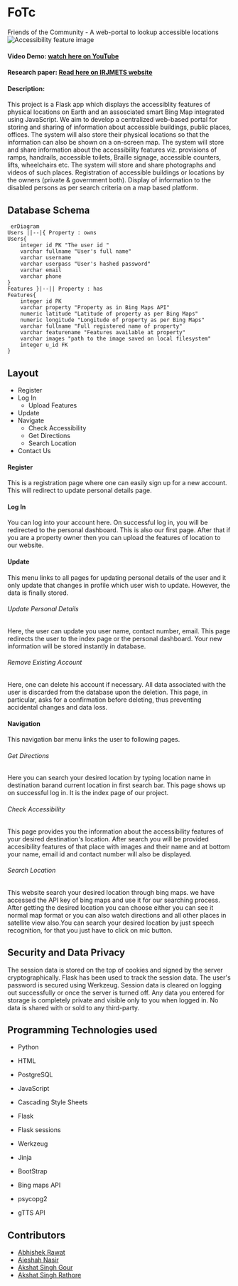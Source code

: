 # FoTc
Friends of the Community - A web-portal to lookup accessible locations
![Accessibility feature image](https://user-images.githubusercontent.com/105162599/202505969-d650c565-b919-47bb-8df2-c12982179fb9.png)
#### Video Demo: [watch here on YouTube](https://youtu.be/0eyZIVjKnn8)
#### Research paper: [Read here on IRJMETS website](https://www.irjmets.com/paperdetail.php?paperId=ad8ff81be5bdbbe0f7611f4b8bba1855&title=Web+assistance+for+physically+disabled+people&authpr=Abhishek+Rawat)
#### Description:
This project is a Flask app which displays the accessiblity features of physical locations on Earth and an assosciated smart Bing Map integrated using JavaScript. We aim to develop a centralized web-based portal for storing and sharing of information about accessible buildings, public places, offices. The system will also store their physical locations so that the information can also be shown on a on-screen map. The system will store and share information about the accessibility features viz. provisions of ramps, handrails, accessible toilets, Braille signage, accessible counters, lifts, wheelchairs etc. The system will store and share photographs and videos of such places. Registration of accessible buildings or locations by the owners (private & government both). Display of information to the disabled persons as per search criteria on a map based platform.
## Database Schema
```mermaid
 erDiagram 
Users ||--|{ Property : owns
Users{
    integer id PK "The user id "
    varchar fullname "User's full name"
    varchar username
    varchar userpass "User's hashed password"
    varchar email
    varchar phone
}
Features }|--|| Property : has
Features{
    integer id PK
    varchar property "Property as in Bing Maps API"
    numeric latitude "Latitude of property as per Bing Maps"
    numeric longitude "Longitude of property as per Bing Maps"
    varchar fullname "Full registered name of property"
    varchar featurename "Features available at property"
    varchar images "path to the image saved on local filesystem"
    integer u_id FK
}
```
## Layout
- Register
- Log In
    - Upload Features
- Update
- Navigate
    - Check Accessibility
    - Get Directions
    - Search Location
- Contact Us
#### Register
This is a registration page where one can easily sign up for a new account. This will redirect to update personal details page.
#### Log In
You can log into your account here. On successful log in, you will be redirected to the personal dashboard. This is also our first page. After that if you are a property owner then you can upload the features of location to our website.
#### Update
This menu links to all pages for updating personal details of the user and it only update that changes in profile which user wish to update. However, the data is finally stored.
###### Update Personal Details
Here, the user can update you user name, contact number, email. This page redirects the user to the index page or the personal dashboard. Your new information will be stored instantly in database.
###### Remove Existing Account
Here, one can delete his account if necessary. All data associated with the user is discarded from the database upon the deletion. This page, in particular, asks for a confirmation before deleting, thus preventing accidental changes and data loss.
#### Navigation
This navigation bar menu links the user to following pages.
###### Get Directions
Here you can search your desired location by typing location name in destination barand current location in first search bar. This page shows up on successful log in. It is the index page of our project.
###### Check Accessibility
This page provides you the information about the accessibility features of your desired destination's location. After search you will be provided accesibility features of that place with images and their name and at bottom your name, email id and contact number will also be displayed.

###### Search Location
This website search your desired location through bing maps. we have accessed the API key of bing maps and use it for our searching process. After getting the desired location you can choose either you can see it normal map format or you can also watch directions and all other places in satellite view also.You can search your desired location by just speech recognition, for that you just have to click on mic button.

## Security and Data Privacy
The session data is stored on the top of cookies and signed by the server cryptographically. Flask has been used to track the session data. The user's password is secured using Werkzeug. Session data is cleared on logging out successfully or once the server is turned off. Any data you entered for storage is completely private and visible only to you when logged in. No data is shared with or sold to any third-party.
## Programming Technologies used
- Python
- HTML
- PostgreSQL
- JavaScript
- Cascading Style Sheets

- Flask
- Flask sessions
- Werkzeug
- Jinja 
- BootStrap
- Bing maps API
- psycopg2
- gTTS API
## Contributors
- [Abhishek Rawat](https://github.com/abhishek1524)
- [Aieshah Nasir](https://github.com/aie007)
- [Akshat Singh Gour](https://github.com/akshat123007)
- [Akshat Singh Rathore](https://github.com/AkshatSR2003)
